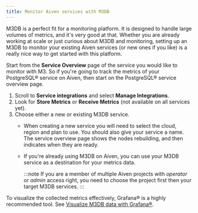 ```yaml
---
title: Monitor Aiven services with M3DB
---
```


M3DB is a perfect fit for a monitoring platform. It is designed to
handle large volumes of metrics, and it\'s very good at that. Whether
you are already working at scale or just curious about M3DB and
monitoring, setting up an M3DB to monitor your existing Aiven services
(or new ones if you like) is a really nice way to get started with this
platform.

Start from the **Service Overview** page of the service you would like
to monitor with M3. So if you\'re going to track the metrics of your
PostgreSQL® service on Aiven, then start on the PostgreSQL® service
overview page.

1.  Scroll to **Service integrations** and select **Manage
    Integrations**.
2.  Look for **Store Metrics** or **Receive Metrics** (not available on
    all services yet).
3.  Choose either a new or existing M3DB service.
    -   When creating a new service you will need to select the cloud,
        region and plan to use. You should also give your service a
        name. The service overview page shows the nodes rebuilding, and
        then indicates when they are ready.

    -   If you\'re already using M3DB on Aiven, you can use your M3DB
        service as a destination for your metrics data.

        :::note
        If you are a member of multiple Aiven projects with *operator*
        or *admin* access right, you need to choose the project first
        then your target M3DB services.
        :::

To visualize the collected metrics effectively, Grafana® is a highly
recommended tool. See
[Visualize M3DB data with Grafana®](/docs/products/m3db/howto/grafana).
